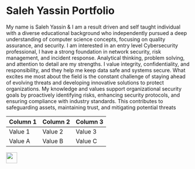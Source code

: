 # Saleh Yassin Portfolio

My name is Saleh Yassin & I am a result driven and self taught individual with a diverse educational background who independently pursued a deep understanding of computer science concepts, focusing on quality assurance, and security. I am interested in an entry level Cybersecurity professional, I have a strong foundation in network security, risk management, and incident response. Analytical thinking, problem solving, and attention to detail are my strengths. I value integrity, confidentiality, and responsibility, and they help me keep data safe and systems secure. What excites me most about the field is the constant challenge of staying ahead of evolving threats and developing innovative solutions to protect organizations.
My knowledge and values support organizational security goals by proactively identifying risks, enhancing security protocols, and ensuring compliance with industry standards. This contributes to safeguarding assets, maintaining trust, and mitigating potential threats

| Column 1 | Column 2 | Column 3 |
|----------|----------|----------|
| Value 1  | Value 2  | Value 3  |
| Value A  | Value B  | Value C  |

<a href="https://www.linkedin.com/in/saleh-y-946126a7/" target="_blank">
  <img src="https://cdn.jsdelivr.net/gh/devicons/devicon/icons/linkedin/linkedin-original.svg" width="30"/>
</a>

